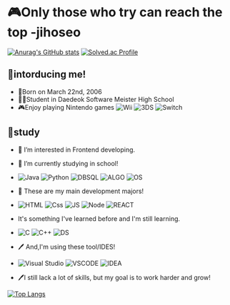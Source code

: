 # 🎮Only those who try can reach the top -jihoseo

[![Anurag's GitHub stats](https://github-readme-stats.vercel.app/api?username=jihoseo2006)](https://github.com/anuraghazra/github-readme-stats) [![Solved.ac Profile](http://mazassumnida.wtf/api/v2/generate_badge?boj=jihoseo2006)](https://solved.ac/jihoseo2006/)

## 📰intorducing me!

- 🎂Born on March 22nd, 2006
- 👨‍🎓Student in Daedeok Software Meister High School
- 🎮Enjoy playing Nintendo games ![Wii](https://img.shields.io/badge/Wii-8B8B8B?style=for-the-badge&logo=wii&logoColor=white) ![3DS](https://img.shields.io/badge/3DS-D12228?style=for-the-badge&logo=nintendo-3ds&logoColor=white) ![Switch](https://img.shields.io/badge/Switch-E60012?style=for-the-badge&logo=nintendo-switch&logoColor=white)

## 📖study

- 👀 I’m interested in Frontend developing.

- 📖 I’m currently studying in school! 
- ![Java](https://img.shields.io/badge/java-%23ED8B00.svg?style=for-the-badge&logo=buymeacoffee&logoColor=white) ![Python](https://img.shields.io/badge/Python-3776AB?style=for-the-badge&logo=Python&logoColor=white) ![DBSQL](https://img.shields.io/badge/Database/MYSQL-4479A1?style=for-the-badge&logo=MySQL&logoColor=white) ![ALGO](https://img.shields.io/badge/Algorithms-00BCB4?style=for-the-badge&logo=thealgorithms&logoColor=white) ![OS](https://img.shields.io/badge/Operating_System-006699?style=for-the-badge&logo=gnometerminal&logoColor=white)

- 📖 These are my main development majors! 
- ![HTML](https://img.shields.io/badge/HTML-E34F26?style=for-the-badge&logo=HTML5&logoColor=white) ![Css](https://img.shields.io/badge/CSS-1572B6?style=for-the-badge&logo=CSS3&logoColor=white) ![JS](https://img.shields.io/badge/JavaScript-F7DF1E?style=for-the-badge&logo=JavaScript&logoColor=white) ![Node](https://img.shields.io/badge/node.js-339933?style=for-the-badge&logo=Node.js&logoColor=white) ![REACT](https://img.shields.io/badge/React-61DAFB?style=for-the-badge&logo=react&logoColor=white)

- It's something I've learned before and I'm still learning.
- ![C](https://img.shields.io/badge/c-%2300599C.svg?style=for-the-badge&logo=c&logoColor=white) ![C++](https://img.shields.io/badge/c++-%2300599C.svg?style=for-the-badge&logo=c%2B%2B&logoColor=white) ![DS](https://img.shields.io/badge/Data_Structure-088142?style=for-the-badge&logo=databricks&logoColor=white)

- 🖊️ And,I'm using these tool/IDES! 
- ![Visual Studio](https://img.shields.io/badge/Visual%20Studio-5C2D91.svg?style=for-the-badge&logo=visual-studio&logoColor=white) ![VSCODE](https://img.shields.io/badge/VScode-007ACC?style=for-the-badge&logo=visualstudiocode&logoColor=white) ![IDEA](https://img.shields.io/badge/Intellij_IDEA-000000?style=for-the-badge&logo=intellijidea&logoColor=white)

- 🖊️I still lack a lot of skills, but my goal is to work harder and grow!

[![Top Langs](https://github-readme-stats.vercel.app/api/top-langs/?username=jihoseo2006&layout=compact)](https://github.com/jihoseo2006/github-readme-stats)

<!---
jihoseo2006/jihoseo2006 is a ✨ special ✨ repository because its `README.md` (this file) appears on your GitHub profile.
You can click the Preview link to take a look at your changes.
--->
